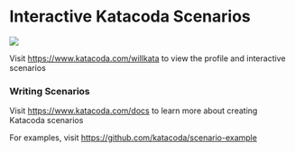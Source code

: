 # Interactive Katacoda Scenarios

[![](http://shields.katacoda.com/katacoda/willkata/count.svg)](https://www.katacoda.com/willkata "Get your profile on Katacoda.com")

Visit https://www.katacoda.com/willkata to view the profile and interactive scenarios

### Writing Scenarios
Visit https://www.katacoda.com/docs to learn more about creating Katacoda scenarios

For examples, visit https://github.com/katacoda/scenario-example
